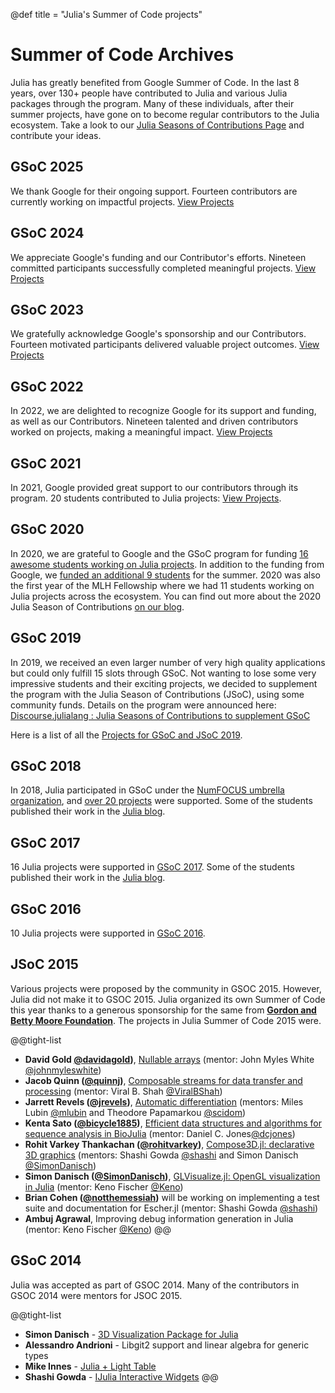 @def title = "Julia's Summer of Code projects"

# Summer of Code Archives

Julia has greatly benefited from Google Summer of Code. In the last 8 years, over 130+ people have contributed to Julia and various Julia packages through the program. Many of these individuals, after their summer projects, have gone on to become regular contributors to the Julia ecosystem.
Take a look to our [Julia Seasons of Contributions Page](/jsoc) and contribute your ideas.

## GSoC 2025

We thank Google for their ongoing support. Fourteen contributors are currently working on impactful projects. [View Projects](https://summerofcode.withgoogle.com/programs/2025/organizations/the-julia-language)

## GSoC 2024

We appreciate Google's funding and our Contributor's efforts. Nineteen committed participants successfully completed meaningful projects. [View Projects](https://summerofcode.withgoogle.com/archive/2024/organizations/the-julia-language)

## GSoC 2023

We gratefully acknowledge Google's sponsorship and our Contributors. Fourteen motivated participants delivered valuable project outcomes. [View Projects](https://summerofcode.withgoogle.com/archive/2023/organizations/the-julia-language)

## GSoC 2022

In 2022, we are delighted to recognize Google for its support and funding, as well as our Contributors. Nineteen talented and driven contributors worked on projects, making a meaningful impact. [View Projects](https://summerofcode.withgoogle.com/archive/2022/organizations/the-julia-language)

## GSoC 2021

In 2021, Google provided great support to our contributors through its program. 20 students contributed to Julia projects: [View Projects](https://summerofcode.withgoogle.com/archive/2021/organizations/5086646441082880#projects-list).


## GSoC 2020

In 2020, we are grateful to Google and the GSoC program for funding [16 awesome  students working on Julia projects](https://summerofcode.withgoogle.com/archive/2020/organizations/6163109162516480/#projects). In addition to the funding from Google, we [funded an additional 9 students](https://discourse.julialang.org/t/julia-seasons-of-contributions-to-supplement-gsoc-2020/38754) for the summer. 2020 was also the first year of the MLH Fellowship where we had 11 students working on Julia projects across the ecosystem. You can find out more about the 2020 Julia Season of Contributions [on our blog](https://julialang.org/blog/2020/09/gsoc-2020-wrapup/).

## GSoC 2019

In 2019, we received an even larger number of very high quality applications but could only fulfill 15 slots through GSoC. Not wanting to lose some very impressive students and their exciting projects, we decided to supplement the program with the Julia Season of Contributions (JSoC), using some community funds. Details on the program were announced here: [Discourse.julialang : Julia Seasons of Contributions to supplement GSoC](https://discourse.julialang.org/t/julia-seasons-of-contributions-to-supplement-gsoc/23922)

Here is a list of all the [Projects for GSoC and JSoC 2019](/blog/2019/05/jsoc19).

## GSoC 2018

In 2018, Julia participated in GSoC under the [NumFOCUS umbrella organization](/blog/2018/02/gsoc2018-numfocus), and [over 20 projects](https://summerofcode.withgoogle.com/archive/2018/organizations/6485922656813056/) were supported. Some of the students published their work in the [Julia blog](/blog/).

## GSoC 2017

16 Julia projects were supported in [GSoC 2017](https://summerofcode.withgoogle.com/archive/2017/organizations/6682672759832576/). Some of the students published their work in the [Julia blog](/blog/).

## GSoC 2016

10 Julia projects were supported in [GSoC 2016](https://summerofcode.withgoogle.com/archive/2016/organizations/5096506709245952/).

## JSoC 2015

Various projects were proposed by the community in GSOC 2015. However, Julia did not make it to GSOC 2015. Julia organized its own Summer of Code this year thanks to a generous sponsorship for the same from **[Gordon and Betty Moore Foundation](https://www.moore.org)**. The projects in Julia Summer of Code 2015 were.

@@tight-list
- **David Gold [@davidagold](https://github.com/davidagold))**, [Nullable arrays](/blog/2015/10/nullablearrays) (mentor: John Myles White [@johnmyleswhite](https://github.com/johnmyleswhite))
- **Jacob Quinn ([@quinnj](https://github.com/quinnj))**, [Composable streams for data transfer and processing](/blog/2015/10/datastreams) (mentor: Viral B. Shah [@ViralBShah](https://github.com/ViralBShah))
- **Jarrett Revels ([@jrevels](https://github.com/jrevels))**, [Automatic differentiation](/blog/2015/10/auto-diff-in-julia) (mentors: Miles Lubin [@mlubin](https://github.com/mlubin) and Theodore Papamarkou [@scidom](https://github.com/papamarkou))
- **Kenta Sato ([@bicycle1885](https://github.com/bicycle1885))**, [Efficient data structures and algorithms for sequence analysis in BioJulia](/blog/2015/10/biojulia-sequence-analysis)  (mentor: Daniel C. Jones[@dcjones](https://github.com/dcjones))
- **Rohit Varkey Thankachan ([@rohitvarkey](https://github.com/rohitvarkey))**, [Compose3D.jl: declarative 3D graphics](/blog/2015/10/compose3d-threejs) (mentors: Shashi Gowda [@shashi](https://github.com/shashi) and Simon Danisch [@SimonDanisch](https://github.com/SimonDanisch))
- **Simon Danisch ([@SimonDanisch](https://github.com/SimonDanisch))**, [GLVisualize.jl: OpenGL visualization in Julia](/blog/2015/10/glvisualize) (mentor: Keno Fischer [@Keno](https://github.com/Keno))
- **Brian Cohen ([@notthemessiah](https://github.com/notthemessiah))** will be working on implementing a test suite and documentation for Escher.jl (mentor: Shashi Gowda [@shashi](https://github.com/shashi))
- **Ambuj Agrawal**, Improving debug information generation in Julia (mentor: Keno Fischer [@Keno](https://github.com/Keno))
@@

## GSoC 2014

Julia was accepted as part of GSOC 2014. Many of the contributors in
GSOC 2014 were mentors for JSOC 2015.

@@tight-list
- **Simon Danisch** - [3D Visualization Package for Julia](https://www.google-melange.com/gsoc/project/details/google/gsoc2014/simon_danisch/5757334940811264)
- **Alessandro Andrioni** - Libgit2 support and linear algebra for generic types
- **Mike Innes** - [Julia + Light Table](https://www.google-melange.com/gsoc/project/details/google/gsoc2014/one_more_minute/5724160613416960)
- **Shashi Gowda** - [IJulia Interactive Widgets](https://www.google-melange.com/gsoc/project/details/google/gsoc2014/g0/5113880120393728)
@@
